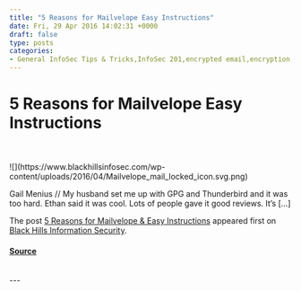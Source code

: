 ```yaml
---
title: "5 Reasons for Mailvelope Easy Instructions"
date: Fri, 29 Apr 2016 14:02:31 +0000
draft: false
type: posts
categories: 
- General InfoSec Tips & Tricks,InfoSec 201,encrypted email,encryption,gpg,mailvelope,passphrase,pgp codes,thunderbird
---
```

# 5 Reasons for Mailvelope Easy Instructions

<br/>

<br/>
![](https://www.blackhillsinfosec.com/wp-content/uploads/2016/04/Mailvelope_mail_locked_icon.svg.png)

Gail Menius // My husband set me up with GPG and Thunderbird and it was too hard. Ethan said it was cool. Lots of people gave it good reviews. It’s \[…\]

The post [5 Reasons for Mailvelope & Easy Instructions](https://www.blackhillsinfosec.com/5-reasons-for-mailvelope-easy-instructions/) appeared first on [Black Hills Information Security](https://www.blackhillsinfosec.com).

#### [Source](https://www.blackhillsinfosec.com/5-reasons-for-mailvelope-easy-instructions/)

<br/>
---
